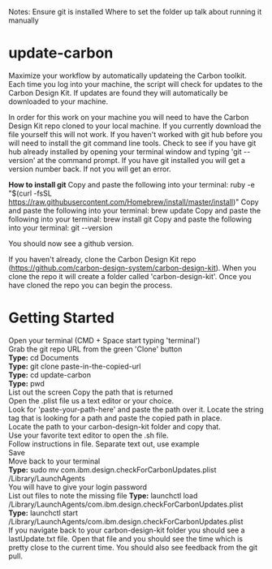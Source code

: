 Notes: 
Ensure git is installed
Where to set the folder up
talk about running it manually
# update-carbon
Maximize your workflow by automatically updateing the Carbon toolkit. Each time you log into your machine, the script will check for updates to the Carbon Design Kit. If updates are found they will automatically be downloaded to your machine. 

In order for this work on your machine you will need to have the Carbon Design Kit repo cloned to your local machine. If you currently download the file yourself this will not work. If you haven't worked with git hub before you will need to install the git command line tools. Check to see if you have git hub already installed by opening your terminal window and typing 'git --version' at the command prompt. If you have git installed you will get a version number back. If not you will get an error.

**How to install git**
Copy and paste the following into your terminal: ruby -e "$(curl -fsSL https://raw.githubusercontent.com/Homebrew/install/master/install)"
Copy and paste the following into your terminal: brew update
Copy and paste the following into your terminal: brew install git
Copy and paste the following into your terminal: git --version

You should now see a github version.

If you haven't already, clone the Carbon Design Kit repo (https://github.com/carbon-design-system/carbon-design-kit). When you clone the repo it will create a folder called 'carbon-design-kit'. Once you have cloned the repo you can begin the process.<br/>

# Getting Started
Open your terminal (CMD + Space start typing 'terminal')<br/>
Grab the git repo URL from the green 'Clone' button<br/>
**Type:** cd Documents<br/>
**Type:** git clone paste-in-the-copied-url<br/>
**Type:** cd update-carbon<br/>
**Type:** pwd<br/>
List out the screen
Copy the path that is returned<br/>
Open the .plist file us a text editor or your choice.<br/>
Look for 'paste-your-path-here' and paste the path over it.
Locate the string tag that is looking for a path and paste the copied path in place.<br/>
Locate the path to your carbon-design-kit folder and copy that.<br/>
Use your favorite text editor to open the .sh file.<br/>
Follow instructions in file. Separate text out, use example<br/>
Save<br/>
Move back to your terminal<br/>
**Type:** sudo mv com.ibm.design.checkForCarbonUpdates.plist /Library/LaunchAgents<br/>
You will have to give your login password<br/>
List out files to note the missing file
**Type:** launchctl load /Library/LaunchAgents/com.ibm.design.checkForCarbonUpdates.plist<br/>
**Type:** launchctl start /Library/LaunchAgents/com.ibm.design.checkForCarbonUpdates.plist<br/>
If you navigate back to your carbon-design-kit folder you should see a lastUpdate.txt file. Open that file and you should see the time which is pretty close to the current time. You should also see feedback from the git pull.

 
